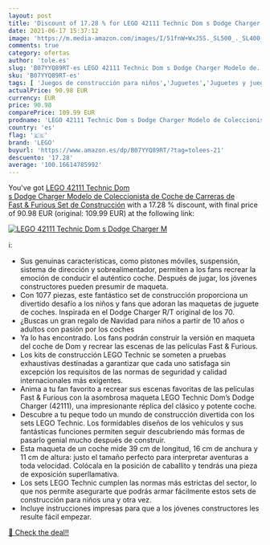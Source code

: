 ```yaml
---
layout: post
title: 'Discount of 17.28 % for LEGO 42111 Technic Dom s Dodge Charger M'
date: 2021-06-17 15:37:12
image: 'https://m.media-amazon.com/images/I/51fnW+WxJ5S._SL500_._SL400_.jpg'
comments: true
category: ofertas
author: 'tole.es'
slug: 'B07YYQ89RT-es LEGO 42111 Technic Dom s Dodge Charger Modelo de...'
sku: 'B07YYQ89RT-es'
tags: [ 'Juegos de construcción para niños','Juguetes','Juguetes y juegos','Sets de construcción','lego', ]
actualPrice: 90.98 EUR
currency: EUR
price: 90.98
comparePrice: 109.99 EUR
prodname: 'LEGO 42111 Technic Dom s Dodge Charger Modelo de Coleccionista de Coche de Carreras de Fast & Furious Set de Construcción'
country: 'es'
flag: '🇪🇸'
brand: 'LEGO'
buyurl: 'https://www.amazon.es/dp/B07YYQ89RT/?tag=tolees-21'
descuento: '17.28'
average: '100.16614785992'
---
```


You've got [LEGO 42111 Technic Dom s Dodge Charger Modelo de Coleccionista de Coche de Carreras de Fast & Furious Set de Construcción](https://www.amazon.es/dp/B07YYQ89RT/?tag=tolees-21) with a  17.28 % discount, with final price of 90.98 EUR (original: 109.99 EUR) at the following link:

[![LEGO 42111 Technic Dom s Dodge Charger M](https://m.media-amazon.com/images/I/51fnW+WxJ5S._SL500_._SL400_.jpg)](https://www.amazon.es/dp/B07YYQ89RT/?tag=tolees-21)

ℹ️:

- Sus genuinas características, como pistones móviles, suspensión, sistema de dirección y sobrealimentador, permiten a los fans recrear la emoción de conducir el auténtico coche. Después de jugar, los jóvenes constructores pueden presumir de maqueta.
- Con 1077 piezas, este fantástico set de construcción proporciona un divertido desafío a los niños y fans que adoran las maquetas de juguete de coches. Inspirada en el Dodge Charger R/T original de los 70.
- ¿Buscas un gran regalo de Navidad para niños a partir de 10 años o adultos con pasión por los coches
- Ya lo has encontrado. Los fans podrán construir la versión en maqueta del coche de Dom y recrear las escenas de las películas Fast & Furious.
- Los kits de construcción LEGO Technic se someten a pruebas exhaustivas destinadas a garantizar que cada uno satisfaga sin excepción los requisitos de las normas de seguridad y calidad internacionales más exigentes.
- Anima a tu fan favorito a recrear sus escenas favoritas de las películas Fast & Furious con la asombrosa maqueta LEGO Technic Dom’s Dodge Charger (42111), una impresionante réplica del clásico y potente coche.
- Descubre a tu peque todo un mundo de construcción divertida con los sets LEGO Technic. Los formidables diseños de los vehículos y sus fantásticas funciones permiten seguir descubriendo más formas de pasarlo genial mucho después de construir.
- Esta maqueta de un coche mide 39 cm de longitud, 16 cm de anchura y 11 cm de altura: justo el tamaño perfecto para interpretar aventuras a toda velocidad. Colócala en la posición de caballito y tendrás una pieza de exposición superllamativa.
- Los sets LEGO Technic cumplen las normas más estrictas del sector, lo que nos permite asegurarte que podrás armar fácilmente estos sets de construcción para niños una y otra vez.
- Incluye instrucciones impresas para que a los jóvenes constructores les resulte fácil empezar.

[🛒 Check the deal!!](https://www.amazon.es/dp/B07YYQ89RT/?tag=tolees-21)
